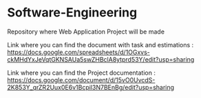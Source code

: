 # Software-Engineering
Repository where Web Application Project will be made

Link where you can find the document with task and estimations : https://docs.google.com/spreadsheets/d/1OGxvs-ckMHdYxJeVqtGKNSAUa5swZHBclA8ytprd53Y/edit?usp=sharing

Link where you can find the Project documentation : https://docs.google.com/document/d/15vO0UvcdS-2K853Y_qrZR2Uux0E6v1Bcpil3N7BEnBg/edit?usp=sharing
